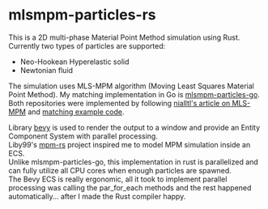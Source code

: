 # mlsmpm-particles-rs

This is a 2D multi-phase Material Point Method simulation using Rust.  
Currently two types of particles are supported:
  - Neo-Hookean Hyperelastic solid
  - Newtonian fluid

The simulation uses MLS-MPM algorithm (Moving Least Squares Material Point Method).
My matching implementation in Go is [mlsmpm-particles-go](https://github.com/robkau/mlsmpm-particles-go).
Both repositories were implemented by following [nialltl's article on MLS-MPM](https://nialltl.neocities.org/articles/mpm_guide.html) and [matching example code](https://github.com/nialltl/incremental_mpm).

Library [bevy](https://github.com/bevyengine/bevy) is used to render the output to a window and provide an Entity Component System with parallel processing.  
Liby99's [mpm-rs](https://github.com/Liby99/mpm-rs) project inspired me to model MPM simulation inside an ECS.  
Unlike mlsmpm-particles-go, this implementation in rust is parallelized and can fully utilize all CPU cores when enough particles are spawned.    
The Bevy ECS is really ergonomic, all it took to implement parallel processing was calling the par_for_each methods and the rest happened automatically... after I made the Rust compiler happy.   
